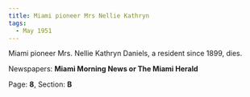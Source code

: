 ```yaml
---  
title: Miami pioneer Mrs Nellie Kathryn  
tags:  
  - May 1951  
---  
```

  
Miami pioneer Mrs. Nellie Kathryn Daniels, a resident since 1899, dies.  
  
Newspapers: **Miami Morning News or The Miami Herald**  
  
Page: **8**, Section: **B** 
